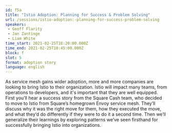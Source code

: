 ```yaml
---
id: f5a
title: "Istio Adoption: Planning for Success & Problem Solving"
url: /sessions/istio-adoption:-planning-for-success-problem-solving
speakers:
 - Geoff Flarity
 - Jan Zantinge
 - Liam White
time_start: 2021-02-25T18:20:00.000Z
time_end: 2021-02-25T18:45:00.000Z
block: f
slot: 5
format: adoption story
language: english
---
```


As service mesh gains wider adoption, more and more companies are looking to bring Istio to their organization. Istio will impact many teams, from operations to developers, and it's important that they are well equipped. First you’ll hear a success story from the Square Cash team, who decided to move to Istio from Square’s homegrown Envoy service mesh. They’ll discuss why it was the right move for them, how they executed the move, and what they’d do differently if they were to do it a second time. Then we’ll generalize their learnings by exploring patterns we’ve seen firsthand for successfully bringing Istio into organizations.